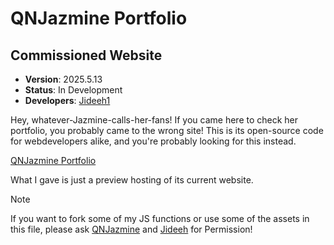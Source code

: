 # QNJazmine Portfolio
## Commissioned Website
* **Version**: 2025.5.13
* **Status**: In Development
* **Developers**: [Jideeh1](https://github.com/Jideeh1)

Hey, whatever-Jazmine-calls-her-fans! If you came here to check her portfolio, you probably came to the wrong site! This is its open-source code for webdevelopers alike, and you're probably looking for this instead.

[QNJazmine Portfolio](https://qnjazmineportfolio.netlify.app/)

What I gave is just a preview hosting of its current website.

> [!NOTE]
> If you want to fork some of my JS functions or use some of the assets in this file, please ask [QNJazmine](https://x.com/QNJazmine) and [Jideeh](https://x.com/jideeh1) for Permission!
